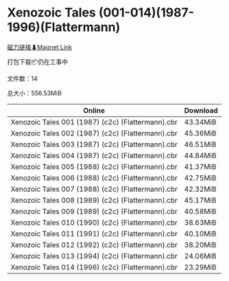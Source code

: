 # Xenozoic Tales (001-014)(1987-1996)(Flattermann)

[磁力链接⬇Magnet Link](magnet:?xt=urn:btih:95a0a6c6ca0389faa9e277a523552c67709bc4b5&dn=Xenozoic%20Tales%20%28001-014%29%281987-1996%29%28Flattermann%29)

打包下载📦仍在工事中

文件数：14

总大小：556.53MiB

Online | Download
--- | ---
Xenozoic Tales 001 (1987) (c2c) (Flattermann).cbr | 43.34MiB
Xenozoic Tales 002 (1987) (c2c) (Flattermann).cbr | 45.36MiB
Xenozoic Tales 003 (1987) (c2c) (Flattermann).cbr | 46.51MiB
Xenozoic Tales 004 (1987) (c2c) (Flattermann).cbr | 44.84MiB
Xenozoic Tales 005 (1988) (c2c) (Flattermann).cbr | 41.37MiB
Xenozoic Tales 006 (1988) (c2c) (Flattermann).cbr | 42.75MiB
Xenozoic Tales 007 (1988) (c2c) (Flattermann).cbr | 42.32MiB
Xenozoic Tales 008 (1989) (c2c) (Flattermann).cbr | 45.17MiB
Xenozoic Tales 009 (1989) (c2c) (Flattermann).cbr | 40.58MiB
Xenozoic Tales 010 (1990) (c2c) (Flattermann).cbr | 38.63MiB
Xenozoic Tales 011 (1991) (c2c) (Flattermann).cbr | 40.10MiB
Xenozoic Tales 012 (1992) (c2c) (Flattermann).cbr | 38.20MiB
Xenozoic Tales 013 (1994) (c2c) (Flattermann).cbr | 24.06MiB
Xenozoic Tales 014 (1996) (c2c) (Flattermann).cbr | 23.29MiB